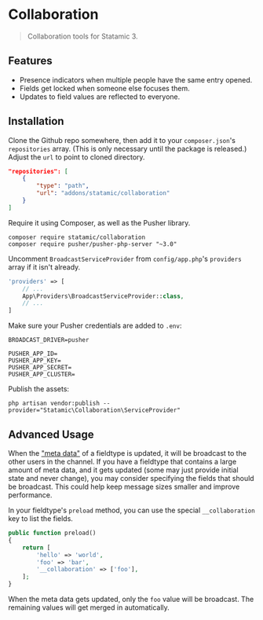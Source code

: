 # Collaboration

> Collaboration tools for Statamic 3.

## Features

- Presence indicators when multiple people have the same entry opened.
- Fields get locked when someone else focuses them.
- Updates to field values are reflected to everyone.

## Installation

Clone the Github repo somewhere, then add it to your `composer.json`'s `repositories` array. (This is only necessary until the package is released.) Adjust the `url` to point to cloned directory.

``` json
"repositories": [
    {
        "type": "path",
        "url": "addons/statamic/collaboration"
    }
]
```

Require it using Composer, as well as the Pusher library.

```
composer require statamic/collaboration
composer require pusher/pusher-php-server "~3.0"
```

Uncomment `BroadcastServiceProvider` from `config/app.php`'s `providers` array if it isn't already.

``` php
'providers' => [
    // ...
    App\Providers\BroadcastServiceProvider::class,
    // ...
]
```

Make sure your Pusher credentials are added to `.env`:

```
BROADCAST_DRIVER=pusher

PUSHER_APP_ID=
PUSHER_APP_KEY=
PUSHER_APP_SECRET=
PUSHER_APP_CLUSTER=
```

Publish the assets:

```
php artisan vendor:publish --provider="Statamic\Collaboration\ServiceProvider"
```

## Advanced Usage

When the ["meta data"](https://statamic.dev/extending/fieldtypes#meta-data) of a fieldtype is updated, it will be broadcast to the other users in the channel. If you have a fieldtype that contains a large amount of meta data, and it gets updated (some may just provide initial state and never change), you may consider specifying the fields that should be broadcast. This could help keep message sizes smaller and improve performance.

In your fieldtype's `preload` method, you can use the special `__collaboration` key to list the fields.

``` php
public function preload()
{
    return [
        'hello' => 'world',
        'foo' => 'bar',
        '__collaboration' => ['foo'],
    ];
}
```

When the meta data gets updated, only the `foo` value will be broadcast. The remaining values will get merged in automatically.
